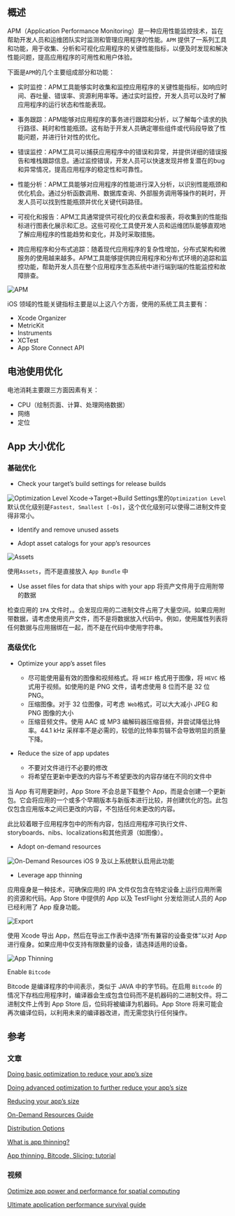 ## 概述

APM（Application Performance Monitoring）是一种应用性能监控技术，旨在帮助开发人员和运维团队实时监测和管理应用程序的性能。`APM` 提供了一系列工具和功能，用于收集、分析和可视化应用程序的关键性能指标，以便及时发现和解决性能问题，提高应用程序的可用性和用户体验。

下面是`APM`的几个主要组成部分和功能：

* 实时监控：APM工具能够实时收集和监控应用程序的关键性能指标，如响应时间、吞吐量、错误率、资源利用率等。通过实时监控，开发人员可以及时了解应用程序的运行状态和性能表现。

* 事务跟踪：APM能够对应用程序的事务进行跟踪和分析，以了解每个请求的执行路径、耗时和性能瓶颈。这有助于开发人员确定哪些组件或代码段导致了性能问题，并进行针对性的优化。

* 错误监控：APM工具可以捕获应用程序中的错误和异常，并提供详细的错误报告和堆栈跟踪信息。通过监控错误，开发人员可以快速发现并修复潜在的bug和异常情况，提高应用程序的稳定性和可靠性。

* 性能分析：APM工具能够对应用程序的性能进行深入分析，以识别性能瓶颈和优化机会。通过分析函数调用、数据库查询、外部服务调用等操作的耗时，开发人员可以找到性能瓶颈并优化关键代码路径。

* 可视化和报告：APM工具通常提供可视化的仪表盘和报表，将收集到的性能指标进行图表化展示和汇总。这些可视化工具使开发人员和运维团队能够直观地了解应用程序的性能趋势和变化，并及时采取措施。

* 跨应用程序和分布式追踪：随着现代应用程序的复杂性增加，分布式架构和微服务的使用越来越多。APM工具能够提供跨应用程序和分布式环境的追踪和监控功能，帮助开发人员在整个应用程序生态系统中进行端到端的性能监控和故障排查。

![APM](assets/17036566192062.jpg)

iOS 领域的性能关键指标主要是以上这八个方面，使用的系统工具主要有：
* Xcode Organizer
* MetricKit
* Instruments
* XCTest
* App Store Connect API

## 电池使用优化

电池消耗主要跟三方面因素有关：
* CPU（绘制页面、计算、处理网络数据）
* 网络
* 定位

## App 大小优化

### 基础优化

* Check your target’s build settings for release builds

![Optimization Level](assets/17035559715181.jpg)
Xcode->Target->Build Settings里的`Optimization Level`默认优化级别是`Fastest, Smallest [-Os]`，这个优化级别可以使得二进制文件变得非常小。

* Identify and remove unused assets

* Adopt asset catalogs for your app’s resources

![Assets](assets/17035624115892.jpg)

使用`Assets`，而不是直接放入 `App Bundle` 中

* Use asset files for data that ships with your app
将资产文件用于应用附带的数据

检查应用的 `IPA` 文件时，。会发现应用的二进制文件占用了大量空间。如果应用附带数据，请考虑使用资产文件，而不是将数据放入代码中。例如，使用属性列表将任何数据与应用捆绑在一起，而不是在代码中使用字符串。

### 高级优化

* Optimize your app’s asset files

    - 尽可能使用最有效的图像和视频格式。将 `HEIF` 格式用于图像，将 `HEVC` 格式用于视频。如使用的是 PNG 文件，请考虑使用 8 位而不是 32 位 PNG。
    - 压缩图像。对于 32 位图像，可考虑` Web`格式，可以大大减小 JPEG 和 PNG 图像的大小
    - 压缩音频文件。使用 AAC 或 MP3 编解码器压缩音频，并尝试降低比特率。44.1 kHz 采样率不是必需的，较低的比特率剪辑不会导致明显的质量下降。

* Reduce the size of app updates
    
    - 不要对文件进行不必要的修改
    - 将希望在更新中更改的内容与不希望更改的内容存储在不同的文件中

当 App 有可用更新时，App Store 不会总是下载整个 App，而是会创建一个更新包。它会将应用的一个或多个早期版本与新版本进行比较，并创建优化的包。此包仅包含应用版本之间已更改的内容，不包括任何未更改的内容。

此比较着眼于应用程序包中的所有内容，包括应用程序可执行文件、storyboards、nibs、localizations和其他资源（如图像）。

* Adopt on-demand resources

![On-Demand Resources](assets/17035741936856.jpg)
iOS 9 及以上系统默认启用此功能

* Leverage app thinning

应用瘦身是一种技术，可确保应用的 IPA 文件仅包含在特定设备上运行应用所需的资源和代码。App Store 中提供的 App 以及 TestFlight 分发给测试人员的 App 已经利用了 App 瘦身功能。

![Export](assets/17035723597729.jpg)

使用 Xcode 导出 App，然后在导出工作表中选择“所有兼容的设备变体”以对 App 进行瘦身。如果应用中仅支持有限数量的设备，请选择适用的设备。

![App Thinning](assets/17035705272173.jpg)

Enable `Bitcode`

Bitcode 是编译程序的中间表示，类似于 JAVA 中的字节码。在启用 `Bitcode` 的情况下存档应用程序时，编译器会生成包含位码而不是机器码的二进制文件。将二进制文件上传到 App Store 后，位码将被编译为机器码。App Store 将来可能会再次编译位码，以利用未来的编译器改进，而无需您执行任何操作。




## 参考

### 文章
[Doing basic optimization to reduce your app’s size](https://developer.apple.com/documentation/xcode/doing-basic-optimization-to-reduce-your-app-s-size)

[Doing advanced optimization to further reduce your app’s size](https://developer.apple.com/documentation/xcode/doing-advanced-optimization-to-further-reduce-your-app-s-size)

[Reducing your app’s size](https://developer.apple.com/documentation/xcode/reducing-your-app-s-size)

[On-Demand Resources Guide](https://developer.apple.com/library/archive/documentation/FileManagement/Conceptual/On_Demand_Resources_Guide/index.html#//apple_ref/doc/uid/TP40015083)

[Distribution Options](https://help.apple.com/xcode/mac/11.0/index.html?localePath=en.lproj#/devde46df08a)

[What is app thinning?](https://help.apple.com/xcode/mac/11.0/index.html?localePath=en.lproj#/devbbdc5ce4f)

[App thinning, Bitcode, Slicing: tutorial](https://ankur-s20.medium.com/implementing-app-thinning-in-your-project-step-by-step-tutorial-ios-app-b3cfd139896d)

### 视频

[Optimize app power and performance for spatial computing](https://developer.apple.com/videos/play/wwdc2023/10100)

[Ultimate application performance survival guide](https://developer.apple.com/videos/play/wwdc2021/10181)


